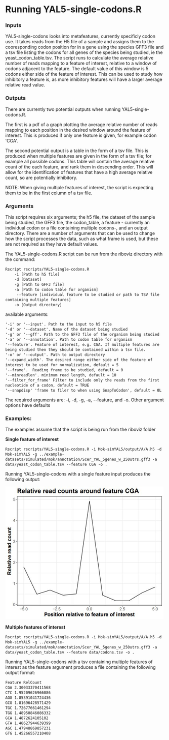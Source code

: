 # Running YAL5-single-codons.R

### Inputs 

YAL5-single-codons looks into metafeatures, currently specificly codon use. It takes reads from the H5 file of a sample and assigns them to the cooresponding codon position for in a gene using the species GFF3 file and  
a tsv file listing the codons for all genes of the species being studied, ie the yeast_codon_table.tsv. The script runs to calculate the average relative number of reads mapping to a feature of interest, relative to a window of
codons adjacent to the feature. The default value of this window is 5 codons either side of the feature of interest. This can be used to study how inhibitory a feature is, as more inhibitory features will have a larger average 
relative read value. 


### Outputs

There are currently two potential outputs when running YAL5-single-codons.R. 

The first is a pdf of a graph plotting the average relative number of reads mapping to each position in the desired window around the feature of interest.
This is produced if only one feature is given, for example codon 'CGA'.

The second potential output is a table in the form of a tsv file. This is produced when multiple features are given in the form of a tsv file; for example all possible codons. This table will contain the average relative count of 
the each feature, and rank them in descending order. This will allow for the identification of features that have a high average relative count, so are potentially inhibitory. 

NOTE: When giving multiple features of interest, the script is expecting them to be in the first column of a tsv file. 


### Arguments 

This script requires six arguments; the h5 file, the dataset of the sample being studied, the GFF3 file, the codon_table, a feature - currently an individual codon or a file containing multiple codons-, and an output directory. 
There are a number of arguments that can be used to change how the script processes the data, such as what frame is used, but these are not required as they have default values.


The YAL5-single-codons.R script can be run from the riboviz directory with the command:

```
Rscript rscripts/YAL5-single-codons.R 
	-i [Path to h5 file]
 	-d [Dataset] 
	-g [Path to GFF3 file] 
	-a [Path to codon table for organism]
	 --feature [individual feature to be studied or path to TSV file containing multiple features] 
	-o [Output directory]
```

available arguments:

```
'-i' or '--input'. Path to the input to h5 file
'-d' or '--dataset'. Name of the dataset being studied
'-g' or '--gff'. Path to the GFF3 file of the organism being studied
'-a' or '--annotation'. Path to codon table for organism
'--feature'. Feature of interest, e.g. CGA. If multiple features are being studied then they should be contained within a tsv file.  
'-o' or '--output'. Path to output directory
'--expand_width'. The desired range either side of the feature of interest to be used for normalization, default = 5
'--frame'.  Reading frame to be studied, default = 0
'--minreadlen'. minimum read length, default = 10
'--filter_for_frame' Filter to include only the reads from the first nucleotide of a codon, default = TRUE
'--snapdisp' 'frame to filer to when using SnapToCodon', default = 0L

```

The required arguments are: -i, -d, -g, -a, --feature, and -o. Other argument options have defaults


### Examples: 

The examples assume that the script is being run from the riboviz folder

**Single feature of interest**

```
Rscript rscripts/YAL5-single-codons.R -i Mok-simYAL5/output/A/A.h5 -d Mok-simYAL5 -g ../example-datasets/simulated/mok/annotation/Scer_YAL_5genes_w_250utrs.gff3 -a data/yeast_codon_table.tsv --feature CGA -o .
```

Running YAL5-single-codons with a single feature input produces the following output:

<img src="https://github.com/3mma-mack/Riboviz-honours/blob/main/riboviz_images/Meta_feature_plot_CGA_Mok-simYAL5.JPG" alt="CGA Mok-simYAL5 meta feature plot" width="500"/>


**Multiple features of interest**
```
Rscript rscripts/YAL5-single-codons.R -i Mok-simYAL5/output/A/A.h5 -d Mok-simYAL5 -g ../example-datasets/simulated/mok/annotation/Scer_YAL_5genes_w_250utrs.gff3 -a data/yeast_codon_table.tsv --feature data/codons.tsv -o .
```

Running YAL5-single-codons with a tsv containing multiple features of interest as the feature argument produces a file containing the following output format:

```
Feature	RelCount
CGA	2.30033370411568
CTC	1.95209626966086
AGG	1.85391041724436
GCG	1.81696428571429
TGC	1.72677661461294
TGG	1.48950846086332
GCA	1.4872624105102
GTA	1.48627944639399
AGC	1.47948869857231
GTG	1.45266557210408
```



